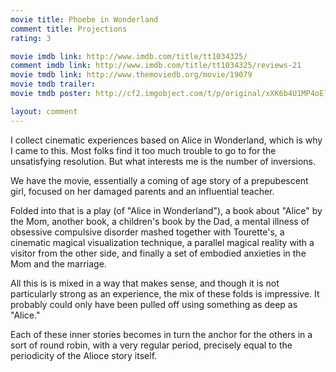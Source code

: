 ```yaml
---
movie title: Phoebe in Wonderland
comment title: Projections
rating: 3

movie imdb link: http://www.imdb.com/title/tt1034325/
comment imdb link: http://www.imdb.com/title/tt1034325/reviews-21
movie tmdb link: http://www.themoviedb.org/movie/19079
movie tmdb trailer: 
movie tmdb poster: http://cf2.imgobject.com/t/p/original/xXK6b4U1MP4oElqf8NRfBUlSiJk.jpg

layout: comment
---
```


I collect cinematic experiences based on Alice in Wonderland, which is why I came to this. Most folks find it too much trouble to go to for the unsatisfying resolution. But what interests me is the number of inversions.

We have the movie, essentially a coming of age story of a prepubescent girl, focused on her damaged parents and an influential teacher.

Folded into that is a play (of "Alice in Wonderland"), a book about "Alice" by the Mom, another book, a children's book by the Dad, a mental illness of obsessive compulsive disorder mashed together with Tourette's, a cinematic magical visualization technique, a parallel magical reality with a visitor from the other side, and finally a set of embodied anxieties in the Mom and the marriage. 

All this is is mixed in a way that makes sense, and though it is not particularly strong as an experience, the mix of these folds is impressive. It probably could only have been pulled off using something as deep as "Alice." 

Each of these inner stories becomes in turn the anchor for the others in a sort of round robin, with a very regular period, precisely equal to the periodicity of the Alioce story itself.